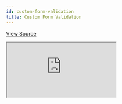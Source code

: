 ```yaml
---
id: custom-form-validation
title: Custom Form Validation
---
```


[View Source](https://github.com/pankod/refine/tree/master/examples/form/customValidation)

<iframe src="https://codesandbox.io/embed/refine-custom-validation-example-app-ciyox?autoresize=1&fontsize=14&theme=dark&view=preview"
    style={{width: "100%", height:"80vh", border: "0px", borderRadius: "8px", overflow:"hidden"}}
    title="refine-custom-validation-example-app"
    allow="accelerometer; ambient-light-sensor; camera; encrypted-media; geolocation; gyroscope; hid; microphone; midi; payment; usb; vr; xr-spatial-tracking"
    sandbox="allow-forms allow-modals allow-popups allow-presentation allow-same-origin allow-scripts"
></iframe>
